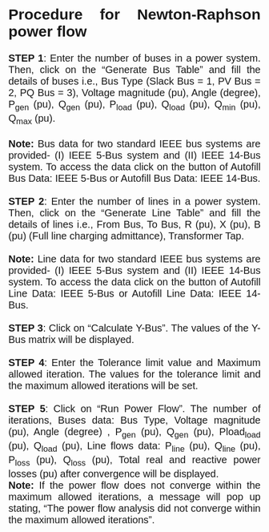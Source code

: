<div style="font-family: 'Nunito Sans', sans-serif; font-size: 20px;text-align: justify;">

## Procedure for Newton-Raphson power flow
<b>STEP 1</b>: Enter the number of buses in a power system. Then, click on the “Generate Bus Table” and fill the details of buses i.e., Bus Type (Slack Bus = 1, PV Bus = 2, PQ Bus = 3), Voltage magnitude (pu), Angle (degree), P<sub>gen</sub> (pu), Q<sub>gen</sub> (pu), P<sub>load</sub> (pu), Q<sub>load</sub> (pu), Q<sub>min</sub> (pu), Q<sub>max</sub> (pu). 
<br>
<br>
<b>Note:</b> Bus data for two standard IEEE bus systems are provided- (I) IEEE 5-Bus system and (II) IEEE 14-Bus system. To access the data click on the button of Autofill Bus Data: IEEE 5-Bus or Autofill Bus Data: IEEE 14-Bus.
<br>
<br>
<b>STEP 2</b>: Enter the number of lines in a power system. Then, click on the “Generate Line Table” and fill the details of lines i.e., From Bus, To Bus, R (pu), X (pu), B (pu) (Full line charging admittance), Transformer Tap.  
<br>
<b>Note:</b> Line data for two standard IEEE bus systems are provided- (I) IEEE 5-Bus system and (II) IEEE 14-Bus system. To access the data click on the button of Autofill Line Data: IEEE 5-Bus or Autofill Line Data: IEEE 14-Bus.
<br>
<br>
<b>STEP 3</b>: Click on “Calculate Y-Bus”. The values of the Y-Bus matrix will be displayed.
<br>
<br>
<b>STEP 4</b>: Enter the Tolerance limit value and Maximum allowed iteration. The values for the tolerance limit and the maximum allowed iterations will be set.
<br>
<br>
<b>STEP 5</b>: Click on “Run Power Flow”. The number of iterations, Buses data: Bus Type, Voltage magnitude (pu), Angle (degree) , P<sub>gen</sub> (pu), Q<sub>gen</sub> (pu), Pload<sub>load</sub> (pu), Q<sub>load</sub> (pu), Line flows data: P<sub>line</sub> (pu), Q<sub>line</sub> (pu), P<sub>loss</sub> (pu), Q<sub>loss</sub> (pu), Total real and reactive power losses (pu) after convergence will be displayed.
<br>
<b>Note:</b> If the power flow does not converge within the maximum allowed iterations, a message will pop up stating, “The power flow analysis did not converge within the maximum allowed iterations”.
<br>